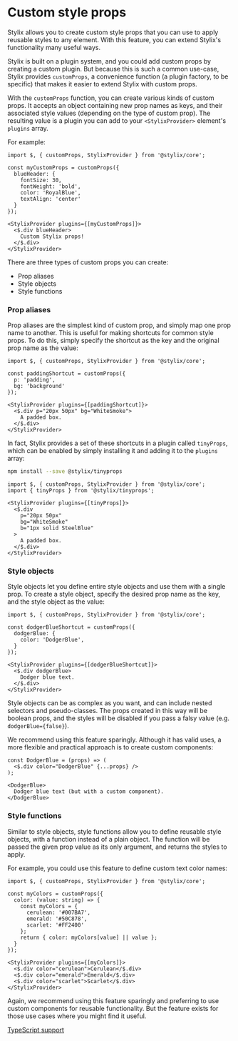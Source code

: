# Custom style props

Stylix allows you to create custom style props that you can use to apply reusable styles to any element. With this feature, you can extend Stylix's functionality many useful ways.

Stylix is built on a plugin system, and you could add custom props by creating a custom plugin. But because this is such a common use-case, Stylix provides `customProps`, a convenience function (a plugin factory, to be specific) that makes it easier to extend Stylix with custom props.

With the `customProps` function, you can create various kinds of custom props. It accepts an object containing new prop names as keys, and their associated style values (depending on the type of custom prop). The resulting value is a plugin you can add to your `<StylixProvider>` element's `plugins` array.

For example:

```tsx-render
import $, { customProps, StylixProvider } from '@stylix/core';

const myCustomProps = customProps({
  blueHeader: {
    fontSize: 30,
    fontWeight: 'bold',
    color: 'RoyalBlue',
    textAlign: 'center'
  }
});

<StylixProvider plugins={[myCustomProps]}>
  <$.div blueHeader>
    Custom Stylix props!
  </$.div>
</StylixProvider>
```

There are three types of custom props you can create:

- Prop aliases
- Style objects
- Style functions

### Prop aliases

Prop aliases are the simplest kind of custom prop, and simply map one prop name to another. This is useful for making shortcuts for common style props. To do this, simply specify the shortcut as the key and the original prop name as the value:

```tsx-render
import $, { customProps, StylixProvider } from '@stylix/core';

const paddingShortcut = customProps({
  p: 'padding',
  bg: 'background'
});

<StylixProvider plugins={[paddingShortcut]}>
  <$.div p="20px 50px" bg="WhiteSmoke">
    A padded box.
  </$.div>
</StylixProvider>
```

In fact, Stylix provides a set of these shortcuts in a plugin called `tinyProps`, which can be enabled by simply installing it and adding it to the `plugins` array:

```sh
npm install --save @stylix/tinyprops
```

```tsx
import $, { customProps, StylixProvider } from '@stylix/core';
import { tinyProps } from '@stylix/tinyprops';

<StylixProvider plugins={[tinyProps]}>
  <$.div 
    p="20px 50px" 
    bg="WhiteSmoke"
    b="1px solid SteelBlue"
  >
    A padded box.
  </$.div>
</StylixProvider>
```

### Style objects

Style objects let you define entire style objects and use them with a single prop. To create a style object, specify the desired prop name as the key, and the style object as the value:

```tsx-render
import $, { customProps, StylixProvider } from '@stylix/core';

const dodgerBlueShortcut = customProps({
  dodgerBlue: {
    color: 'DodgerBlue',
  }
});

<StylixProvider plugins={[dodgerBlueShortcut]}>
  <$.div dodgerBlue>
    Dodger blue text.
  </$.div>
</StylixProvider>
```

Style objects can be as complex as you want, and can include nested selectors and pseudo-classes. The props created in this way will be boolean props, and the styles will be disabled if you pass a falsy value (e.g. `dodgerBlue={false}`).

We recommend using this feature sparingly. Although it has valid uses, a more flexible and practical approach is to create custom components:

```tsx-render
const DodgerBlue = (props) => (
  <$.div color="DodgerBlue" {...props} />
);

<DodgerBlue>
  Dodger blue text (but with a custom component).
</DodgerBlue>
```

### Style functions

Similar to style objects, style functions allow you to define reusable style objects, with a function instead of a plain object. The function will be passed the given prop value as its only argument, and returns the styles to apply.

For example, you could use this feature to define custom text color names:

```tsx-render
import $, { customProps, StylixProvider } from '@stylix/core';

const myColors = customProps({
  color: (value: string) => {
    const myColors = {
      cerulean: '#007BA7',
      emerald: '#50C878',
      scarlet: '#FF2400'
    };
    return { color: myColors[value] || value };
  }
});

<StylixProvider plugins={[myColors]}>
  <$.div color="cerulean">Cerulean</$.div>
  <$.div color="emerald">Emerald</$.div>
  <$.div color="scarlet">Scarlet</$.div>
</StylixProvider>
```

Again, we recommend using this feature sparingly and preferring to use custom components for reusable functionality. But the feature exists for those use cases where you might find it useful.

<a href="/typescript" class="next-link">TypeScript support</a>
